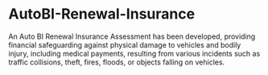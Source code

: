 # AutoBI-Renewal-Insurance
An Auto BI Renewal Insurance Assessment has been developed, providing financial safeguarding against physical damage to vehicles and bodily injury, including medical payments, resulting from various incidents such as traffic collisions, theft, fires, floods, or objects falling on vehicles.
